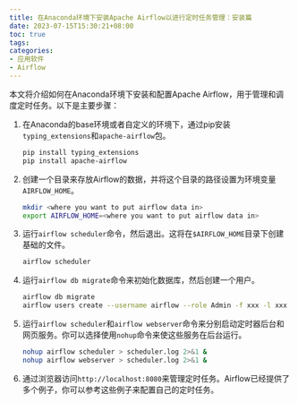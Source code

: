 ```yaml
---
title: 在Anaconda环境下安装Apache Airflow以进行定时任务管理：安装篇
date: 2023-07-15T15:30:21+08:00
toc: true
tags:
categories:
- 应用软件
- Airflow
---
```


本文将介绍如何在Anaconda环境下安装和配置Apache Airflow，用于管理和调度定时任务。以下是主要步骤：

1. 在Anaconda的base环境或者自定义的环境下，通过pip安装`typing_extensions`和`apache-airflow`包。
    ```bash
    pip install typing_extensions
    pip install apache-airflow
    ```

2. 创建一个目录来存放Airflow的数据，并将这个目录的路径设置为环境变量`AIRFLOW_HOME`。
    ```bash
    mkdir <where you want to put airflow data in>
    export AIRFLOW_HOME=<where you want to put airflow data in>
    ```

3. 运行`airflow scheduler`命令，然后退出。这将在`$AIRFLOW_HOME`目录下创建基础的文件。
    ```bash
    airflow scheduler
    ```

4. 运行`airflow db migrate`命令来初始化数据库，然后创建一个用户。
    ```bash
    airflow db migrate
    airflow users create --username airflow --role Admin -f xxx -l xxx -e xxx@xxx.com
    ```

5. 运行`airflow scheduler`和`airflow webserver`命令来分别启动定时器后台和网页服务。你可以选择使用`nohup`命令来使这些服务在后台运行。
    ```bash
    nohup airflow scheduler > scheduler.log 2>&1 &
    nohup airflow webserver > scheduler.log 2>&1 &
    ```

6. 通过浏览器访问`http://localhost:8080`来管理定时任务。Airflow已经提供了多个例子，你可以参考这些例子来配置自己的定时任务。
